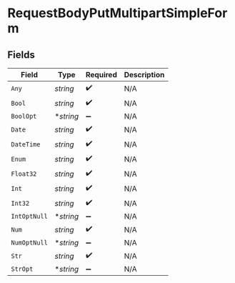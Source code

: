 # RequestBodyPutMultipartSimpleForm


## Fields

| Field              | Type               | Required           | Description        |
| ------------------ | ------------------ | ------------------ | ------------------ |
| `Any`              | *string*           | :heavy_check_mark: | N/A                |
| `Bool`             | *string*           | :heavy_check_mark: | N/A                |
| `BoolOpt`          | **string*          | :heavy_minus_sign: | N/A                |
| `Date`             | *string*           | :heavy_check_mark: | N/A                |
| `DateTime`         | *string*           | :heavy_check_mark: | N/A                |
| `Enum`             | *string*           | :heavy_check_mark: | N/A                |
| `Float32`          | *string*           | :heavy_check_mark: | N/A                |
| `Int`              | *string*           | :heavy_check_mark: | N/A                |
| `Int32`            | *string*           | :heavy_check_mark: | N/A                |
| `IntOptNull`       | **string*          | :heavy_minus_sign: | N/A                |
| `Num`              | *string*           | :heavy_check_mark: | N/A                |
| `NumOptNull`       | **string*          | :heavy_minus_sign: | N/A                |
| `Str`              | *string*           | :heavy_check_mark: | N/A                |
| `StrOpt`           | **string*          | :heavy_minus_sign: | N/A                |